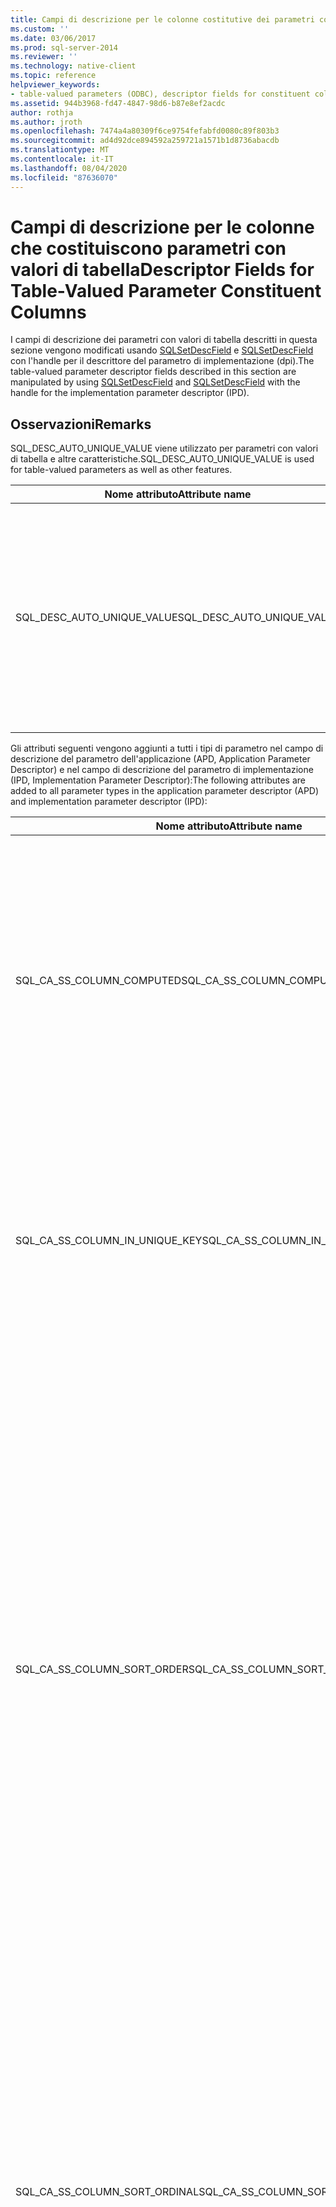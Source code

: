 ```yaml
---
title: Campi di descrizione per le colonne costitutive dei parametri con valori di tabella | Microsoft Docs
ms.custom: ''
ms.date: 03/06/2017
ms.prod: sql-server-2014
ms.reviewer: ''
ms.technology: native-client
ms.topic: reference
helpviewer_keywords:
- table-valued parameters (ODBC), descriptor fields for constituent columns
ms.assetid: 944b3968-fd47-4847-98d6-b87e8ef2acdc
author: rothja
ms.author: jroth
ms.openlocfilehash: 7474a4a80309f6ce9754fefabfd0080c89f803b3
ms.sourcegitcommit: ad4d92dce894592a259721a1571b1d8736abacdb
ms.translationtype: MT
ms.contentlocale: it-IT
ms.lasthandoff: 08/04/2020
ms.locfileid: "87636070"
---
```

# <a name="descriptor-fields-for-table-valued-parameter-constituent-columns"></a><span data-ttu-id="e08df-102">Campi di descrizione per le colonne che costituiscono parametri con valori di tabella</span><span class="sxs-lookup"><span data-stu-id="e08df-102">Descriptor Fields for Table-Valued Parameter Constituent Columns</span></span>
  <span data-ttu-id="e08df-103">I campi di descrizione dei parametri con valori di tabella descritti in questa sezione vengono modificati usando [SQLSetDescField](../native-client-odbc-api/sqlsetdescfield.md) e [SQLSetDescField](../native-client-odbc-api/sqlsetdescfield.md) con l'handle per il descrittore del parametro di implementazione (dpi).</span><span class="sxs-lookup"><span data-stu-id="e08df-103">The table-valued parameter descriptor fields described in this section are manipulated by using [SQLSetDescField](../native-client-odbc-api/sqlsetdescfield.md) and [SQLSetDescField](../native-client-odbc-api/sqlsetdescfield.md) with the handle for the implementation parameter descriptor (IPD).</span></span>  
  
## <a name="remarks"></a><span data-ttu-id="e08df-104">Osservazioni</span><span class="sxs-lookup"><span data-stu-id="e08df-104">Remarks</span></span>  
 <span data-ttu-id="e08df-105">SQL_DESC_AUTO_UNIQUE_VALUE viene utilizzato per parametri con valori di tabella e altre caratteristiche.</span><span class="sxs-lookup"><span data-stu-id="e08df-105">SQL_DESC_AUTO_UNIQUE_VALUE is used for table-valued parameters as well as other features.</span></span>  
  
|<span data-ttu-id="e08df-106">Nome attributo</span><span class="sxs-lookup"><span data-stu-id="e08df-106">Attribute name</span></span>|<span data-ttu-id="e08df-107">Type</span><span class="sxs-lookup"><span data-stu-id="e08df-107">Type</span></span>|<span data-ttu-id="e08df-108">Descrizione</span><span class="sxs-lookup"><span data-stu-id="e08df-108">Description</span></span>|  
|--------------------|----------|-----------------|  
|<span data-ttu-id="e08df-109">SQL_DESC_AUTO_UNIQUE_VALUE</span><span class="sxs-lookup"><span data-stu-id="e08df-109">SQL_DESC_AUTO_UNIQUE_VALUE</span></span>|<span data-ttu-id="e08df-110">SQLINTEGER</span><span class="sxs-lookup"><span data-stu-id="e08df-110">SQLINTEGER</span></span>|<span data-ttu-id="e08df-111">SQL_TRUE indica che la colonna è una colonna Identity.</span><span class="sxs-lookup"><span data-stu-id="e08df-111">SQL_TRUE indicates that this column is an identity column.</span></span><br /><br /> [!INCLUDE[ssNoVersion](../../includes/ssnoversion-md.md)]<span data-ttu-id="e08df-112">può utilizzare queste informazioni per ottimizzare le prestazioni, ma le applicazioni non devono impostarle per le colonne Identity.</span><span class="sxs-lookup"><span data-stu-id="e08df-112">can use this information to optimize performance, but applications are not required to set it for identity columns.</span></span>|  
  
 <span data-ttu-id="e08df-113">Gli attributi seguenti vengono aggiunti a tutti i tipi di parametro nel campo di descrizione del parametro dell'applicazione (APD, Application Parameter Descriptor) e nel campo di descrizione del parametro di implementazione (IPD, Implementation Parameter Descriptor):</span><span class="sxs-lookup"><span data-stu-id="e08df-113">The following attributes are added to all parameter types in the application parameter descriptor (APD) and implementation parameter descriptor (IPD):</span></span>  
  
|<span data-ttu-id="e08df-114">Nome attributo</span><span class="sxs-lookup"><span data-stu-id="e08df-114">Attribute name</span></span>|<span data-ttu-id="e08df-115">Type</span><span class="sxs-lookup"><span data-stu-id="e08df-115">Type</span></span>|<span data-ttu-id="e08df-116">Descrizione</span><span class="sxs-lookup"><span data-stu-id="e08df-116">Description</span></span>|  
|--------------------|----------|-----------------|  
|<span data-ttu-id="e08df-117">SQL_CA_SS_COLUMN_COMPUTED</span><span class="sxs-lookup"><span data-stu-id="e08df-117">SQL_CA_SS_COLUMN_COMPUTED</span></span>|<span data-ttu-id="e08df-118">SQLSMALLINT</span><span class="sxs-lookup"><span data-stu-id="e08df-118">SQLSMALLINT</span></span>|<span data-ttu-id="e08df-119">SQL_TRUE indica che la colonna è calcolata.</span><span class="sxs-lookup"><span data-stu-id="e08df-119">SQL_TRUE indicates that this column is computed.</span></span><br /><br /> [!INCLUDE[ssNoVersion](../../includes/ssnoversion-md.md)]<span data-ttu-id="e08df-120">può utilizzare queste informazioni per ottimizzare le prestazioni, ma le applicazioni non devono impostarle per le colonne calcolate.</span><span class="sxs-lookup"><span data-stu-id="e08df-120">can use this information to optimize performance, but applications are not required to set it for computed columns.</span></span><br /><br /> <span data-ttu-id="e08df-121">Questo attributo viene ignorato per le associazioni che non sono colonne di parametri con valori di tabella.</span><span class="sxs-lookup"><span data-stu-id="e08df-121">This attribute is ignored for bindings that are not table-valued parameter columns.</span></span>|  
|<span data-ttu-id="e08df-122">SQL_CA_SS_COLUMN_IN_UNIQUE_KEY</span><span class="sxs-lookup"><span data-stu-id="e08df-122">SQL_CA_SS_COLUMN_IN_UNIQUE_KEY</span></span>|<span data-ttu-id="e08df-123">SQLSMALLINT</span><span class="sxs-lookup"><span data-stu-id="e08df-123">SQLSMALLINT</span></span>|<span data-ttu-id="e08df-124">SQL_TRUE indica che una colonna di parametri con valori di tabella viene utilizzata in una chiave univoca.</span><span class="sxs-lookup"><span data-stu-id="e08df-124">SQL_TRUE indicates that a table-valued parameter column participates in a unique key.</span></span> <span data-ttu-id="e08df-125">Questa impostazione può migliorare le prestazioni di esecuzione delle query.</span><span class="sxs-lookup"><span data-stu-id="e08df-125">This can result in better query performance.</span></span> <span data-ttu-id="e08df-126">Questo attributo viene ignorato per le associazioni che non sono colonne di parametri con valori di tabella.</span><span class="sxs-lookup"><span data-stu-id="e08df-126">This attribute is ignored for bindings that are not table-valued parameter columns.</span></span>|  
|<span data-ttu-id="e08df-127">SQL_CA_SS_COLUMN_SORT_ORDER</span><span class="sxs-lookup"><span data-stu-id="e08df-127">SQL_CA_SS_COLUMN_SORT_ORDER</span></span>|<span data-ttu-id="e08df-128">SQLSMALLINT</span><span class="sxs-lookup"><span data-stu-id="e08df-128">SQLSMALLINT</span></span>|<span data-ttu-id="e08df-129">Indica l'ordinamento di una colonna di parametri con valori di tabella.</span><span class="sxs-lookup"><span data-stu-id="e08df-129">Indicates the sort order of a table-valued parameter column.</span></span> <span data-ttu-id="e08df-130">Questa impostazione può migliorare le prestazioni di esecuzione delle query.</span><span class="sxs-lookup"><span data-stu-id="e08df-130">This can result in better query performance.</span></span> <span data-ttu-id="e08df-131">Questo attributo viene ignorato per le associazioni che non sono colonne di parametri con valori di tabella.</span><span class="sxs-lookup"><span data-stu-id="e08df-131">This attribute is ignored for bindings that are not table-valued parameter columns.</span></span> <span data-ttu-id="e08df-132">Di seguito sono indicati i valori possibili:</span><span class="sxs-lookup"><span data-stu-id="e08df-132">The possible values are the following:</span></span><br /><br /> <span data-ttu-id="e08df-133">-SQL_SS_ASCENDING_ORDER</span><span class="sxs-lookup"><span data-stu-id="e08df-133">-   SQL_SS_ASCENDING_ORDER</span></span><br /><span data-ttu-id="e08df-134">-SQL_SS_DESCENDING_ORDER</span><span class="sxs-lookup"><span data-stu-id="e08df-134">-   SQL_SS_DESCENDING_ORDER</span></span><br /><span data-ttu-id="e08df-135">-SQL_SS_ORDER_UNSPECIFIED</span><span class="sxs-lookup"><span data-stu-id="e08df-135">-   SQL_SS_ORDER_UNSPECIFIED</span></span><br /><br /> <span data-ttu-id="e08df-136">I valori diversi da SQL_SS_ASCENDING_ORDER e SQL_SS_DESCENDING_ORDER generano un errore con SQLSTATE HY024 e il messaggio 'Valore di attributo non valido' e vengono considerati SQL_SS_ORDER_UNSPECIFIED, ovvero il valore predefinito per l'attributo.</span><span class="sxs-lookup"><span data-stu-id="e08df-136">Values other than SQL_SS_ASCENDING_ORDER and SQL_SS_DESCENDING_ORDER generate an error with SQLSTATE HY024 and message 'Invalid attribute value' and are treated as SQL_SS_ORDER_UNSPECIFIED, which is the default value for this attribute.</span></span>|  
|<span data-ttu-id="e08df-137">SQL_CA_SS_COLUMN_SORT_ORDINAL</span><span class="sxs-lookup"><span data-stu-id="e08df-137">SQL_CA_SS_COLUMN_SORT_ORDINAL</span></span>|<span data-ttu-id="e08df-138">SQLSMALLINT</span><span class="sxs-lookup"><span data-stu-id="e08df-138">SQLSMALLINT</span></span>|<span data-ttu-id="e08df-139">Indica l'ordinale di una colonna di parametri con valori di tabella nel set di colonne che definiscono l'ordinamento complessivo per un parametro con valori di tabella.</span><span class="sxs-lookup"><span data-stu-id="e08df-139">Indicates the ordinal of a table-valued parameter column in the set of columns that define the overall ordering for a table-valued parameter.</span></span> <span data-ttu-id="e08df-140">Questa impostazione può migliorare le prestazioni di esecuzione delle query.</span><span class="sxs-lookup"><span data-stu-id="e08df-140">This can result in better query performance.</span></span> <span data-ttu-id="e08df-141">Questo attributo viene ignorato per le associazioni che non sono colonne di parametri con valori di tabella.</span><span class="sxs-lookup"><span data-stu-id="e08df-141">This attribute is ignored for bindings that are not table-valued parameter columns.</span></span> <span data-ttu-id="e08df-142">Gli ordinali per l'ordinamento iniziano da 1.</span><span class="sxs-lookup"><span data-stu-id="e08df-142">Sort ordinals start at 1.</span></span> <span data-ttu-id="e08df-143">Il valore 0, che rappresenta il valore predefinito, indica che una colonna di parametri con valori di tabella non specifica l'ordinamento delle colonne.</span><span class="sxs-lookup"><span data-stu-id="e08df-143">A value of 0, the default, indicates that a table-valued parameter column does not have column ordering.</span></span>|  
|<span data-ttu-id="e08df-144">SQL_CA_SS_COLUMN_HAS_DEFAULT_VALUE</span><span class="sxs-lookup"><span data-stu-id="e08df-144">SQL_CA_SS_COLUMN_HAS_DEFAULT_VALUE</span></span>|<span data-ttu-id="e08df-145">SQLSMALLINT</span><span class="sxs-lookup"><span data-stu-id="e08df-145">SQLSMALLINT</span></span>|<span data-ttu-id="e08df-146">Indica se assegnare a tutte le righe nel parametro con valori di tabella il valore predefinito per la colonna.</span><span class="sxs-lookup"><span data-stu-id="e08df-146">Indicates whether all rows in the table-valued parameter will have the default value for this column.</span></span> <span data-ttu-id="e08df-147">Per i parametri con valori di tabella, non è possibile selezionare il valore predefinito riga per riga.</span><span class="sxs-lookup"><span data-stu-id="e08df-147">For table-valued parameters, it is not possible to select the default value on a row-by-row basis.</span></span> <span data-ttu-id="e08df-148">Il valore SQL_FALSE indica che alle righe saranno assegnati valori non predefiniti.</span><span class="sxs-lookup"><span data-stu-id="e08df-148">A value of SQL_FALSE indicates that rows will have non-default values.</span></span> <span data-ttu-id="e08df-149">Questa è l'impostazione predefinita.</span><span class="sxs-lookup"><span data-stu-id="e08df-149">This is the default.</span></span> <span data-ttu-id="e08df-150">Il valore SQL_TRUE indica che la colonna specificherà valori predefiniti per tutte le righe.</span><span class="sxs-lookup"><span data-stu-id="e08df-150">A value of SQL_TRUE indicates that this column will have default values for all rows.</span></span><br /><br /> <span data-ttu-id="e08df-151">Se l'attributo è impostato su SQL_TRUE, non verranno inviati dati al server.</span><span class="sxs-lookup"><span data-stu-id="e08df-151">If set to SQL_TRUE, no data will be sent to the server.</span></span><br /><br /> <span data-ttu-id="e08df-152">Questo campo può essere utilizzato anche con colonne Identity o calcolate se i valori di colonna non sono necessari per l'elaborazione server.</span><span class="sxs-lookup"><span data-stu-id="e08df-152">This field can also be used with identity or computed columns if the column values are not required for server processing.</span></span>|  
  
 <span data-ttu-id="e08df-153">Questi attributi sono validi solo per le colonne di parametri con valori di tabella</span><span class="sxs-lookup"><span data-stu-id="e08df-153">These attributes are only valid for table-valued parameter columns.</span></span> <span data-ttu-id="e08df-154">e vengono ignorati per gli altri parametri.</span><span class="sxs-lookup"><span data-stu-id="e08df-154">They are ignored for other parameters.</span></span>  
  
 <span data-ttu-id="e08df-155">Se SQL_CA_SS_COL_HAS_DEFAULT_VALUE è impostato per una colonna di parametri con valori di tabella, SQL_DESC_DATA_PTR per la colonna deve essere un puntatore null.</span><span class="sxs-lookup"><span data-stu-id="e08df-155">If SQL_CA_SS_COL_HAS_DEFAULT_VALUE is set for a table-valued parameter column, SQL_DESC_DATA_PTR for that column must be a null pointer.</span></span> <span data-ttu-id="e08df-156">In caso contrario, SQLExecute o SQLExecDirect restituirà SQL_ERROR.</span><span class="sxs-lookup"><span data-stu-id="e08df-156">Otherwise, SQLExecute or SQLExecDirect will return SQL_ERROR.</span></span> <span data-ttu-id="e08df-157">Verrà generato un record di diagnostica con SQLSTATE = 07S01 e il messaggio "utilizzo non valido del parametro predefinito per il parametro \<p> , colonna \<c> ", dove \<p> è l'ordinale del parametro e \<c> è l'ordinale di colonna.</span><span class="sxs-lookup"><span data-stu-id="e08df-157">A diagnostic record will be generated with SQLSTATE=07S01 and the message "Invalid use of default parameter for parameter \<p>, column \<c>", where \<p> is the parameter ordinal and \<c> is the column ordinal.</span></span>  
  
## <a name="see-also"></a><span data-ttu-id="e08df-158">Vedere anche</span><span class="sxs-lookup"><span data-stu-id="e08df-158">See Also</span></span>  
 [<span data-ttu-id="e08df-159">Parametri con valori di tabella &#40;&#41;ODBC</span><span class="sxs-lookup"><span data-stu-id="e08df-159">Table-Valued Parameters &#40;ODBC&#41;</span></span>](table-valued-parameters-odbc.md)  
  
  
